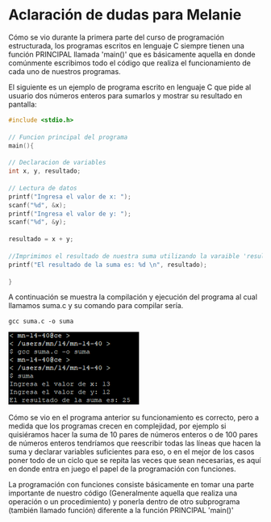 # Aclaración de dudas para Melanie
Cómo se vio durante la primera parte del curso de programación estructurada, los programas escritos en lenguaje C siempre tienen una función PRINCIPAL llamada 'main()' que es básicamente aquella en donde comúnmente escribimos todo el código que realiza el funcionamiento de cada uno de nuestros programas.

El siguiente es un ejemplo de programa escrito en lenguaje C que pide al usuario dos números enteros para sumarlos y mostrar su resultado en pantalla:

```c
#include <stdio.h>

// Funcion principal del programa
main(){

// Declaracion de variables
int x, y, resultado;

// Lectura de datos
printf("Ingresa el valor de x: ");
scanf("%d", &x);
printf("Ingresa el valor de y: ");
scanf("%d", &y);

resultado = x + y;

//Imprimimos el resultado de nuestra suma utilizando la varaible 'resultado'
printf("El resultado de la suma es: %d \n", resultado);

}
```
A continuación se muestra la compilación y ejecución del programa al cual llamamos suma.c y su comando para compilar sería.
```
gcc suma.c -o suma
```

![Ejecución suma](https://github.com/Seant-Dev/funcionesMelanie/blob/main/Captura%20de%20pantalla%202024-09-06%20092440.png)

Cómo se vio en el programa anterior su funcionamiento es correcto, pero a medida que los programas crecen en complejidad, por ejemplo si quisiéramos hacer la suma de 10 pares de números enteros o de 100 pares de números enteros tendríamos que reescribir todas las líneas que hacen la suma y declarar variables suficientes para eso, o en el mejor de los casos poner todo de un ciclo que se repita las veces que sean necesarias, es aquí en donde entra en juego el papel de la programación con funciones.

La programación con funciones consiste básicamente en tomar una parte importante de nuestro código (Generalmente aquella que realiza una operación o un procedimiento) y ponerla dentro de otro subprograma (también llamado función) diferente a la función PRINCIPAL 'main()'
